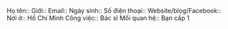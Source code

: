 Họ tên::
Giới:: 
Email::
Ngày sinh:: 
Số điện thoại:: 
Website/blog/Facebook::
Nơi ở:: Hồ Chí Minh
Công việc:: Bác sĩ
Mối quan hệ:: Bạn cấp 1

